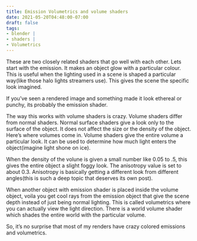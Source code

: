```yaml
---
title: Emission Volumetrics and volume shaders
date: 2021-05-20T04:48:00-07:00
draft: false
tags: 
- blender |  
- shaders |
- Volumetrics
---
```


These are two closely related shaders that go well with each other. Lets start with the emission. It makes an object glow with a particular colour. This is useful when the lighting used in a scene is shaped a particular way(like those halo lights streamers use). This gives the scene the specific look imagined.

If you’ve seen a rendered image and something made it look ethereal or punchy, its probably the emission shader.

The way this works with volume shaders is crazy. Volume shaders differ from normal shaders. Normal surface shaders give a look only to the surface of the object. It does not affect the size or the density of the object. Here’s where volumes come in. Volume shaders give the entire volume a particular look. It can be used to determine how much light enters the object(imagine light shone on ice).

When the density of the volune is given a small number like 0.05 to .5, this gives the entire object a slight foggy look. The anisotropy value is set to about 0.3. Anisotropy is basically getting a different look from different angles(this is such a deep topic that deserves its own post).

When another object with emission shader is placed inside the volume object, voila you get cool rays from the emission object that give the scene depth instead of just being normal lighting. This is called volumetrics where you can actually view the light direction. There is a world volume shader which shades the entire world with the particular volume.

So, it’s no surprise that most of my renders have crazy colored emissions and volumetrics.